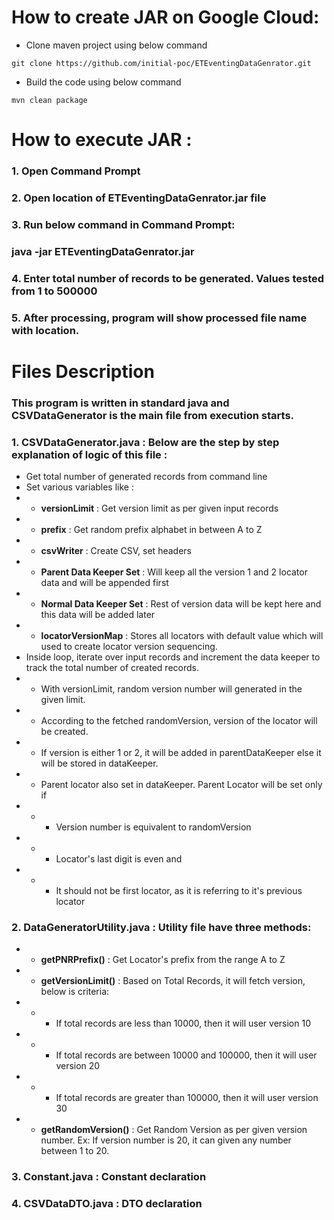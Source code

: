 # How to create JAR on Google Cloud:
* Clone maven project using below command
```
git clone https://github.com/initial-poc/ETEventingDataGenrator.git
```
* Build the code using below command
```
mvn clean package
```

# How to execute JAR :
### 1. Open Command Prompt
### 2. Open location of ETEventingDataGenrator.jar file
### 3. Run below command in Command Prompt:
###    **java -jar ETEventingDataGenrator.jar**
### 4. Enter total number of records to be generated. Values tested from 1 to 500000
### 5. After processing, program will show processed file name with location.


# Files Description 
### This program is written in standard java and CSVDataGenerator is the main file from execution starts.
### 1. **CSVDataGenerator.java** : Below are the step by step explanation of logic of this file : 
* Get total number of generated records from command line
* Set various variables like : 
* - **versionLimit** : Get version limit as per given input records 
* - **prefix** : Get random prefix alphabet in between A to Z
* - **csvWriter** : Create CSV, set headers 
* - **Parent Data Keeper Set** : Will keep all the version 1 and 2 locator data and will be appended first 
* - **Normal Data Keeper Set** : Rest of version data will be kept here and this data will be added later 
* - **locatorVersionMap** : Stores all locators with default value which will used to create locator version sequencing.
* Inside loop, iterate over input records and increment the data keeper to track the total number of created records. 
*  - With versionLimit, random version number will generated in the given limit.
*  - According to the fetched randomVersion, version of the locator will be created.
*  - If version is either 1 or 2, it will be added in parentDataKeeper else it will be stored in dataKeeper.
*  - Parent locator also set in dataKeeper. Parent Locator will be set only if
*  - - Version number is equivalent to randomVersion
*  - - Locator's last digit is even and 
*  - - It should not be first locator, as it is referring to it's previous locator

### 2. **DataGeneratorUtility.java** : Utility file have three methods:
*  - **getPNRPrefix()** : Get Locator's prefix from the range A to Z
*  - **getVersionLimit()** : Based on Total Records, it will fetch version, below is criteria:
*  - - If total records are less than 10000, then it will user version 10
*  - - If total records are between 10000 and 100000, then it will user version 20
*  - - If total records are greater than 100000, then it will user version 30
*  - **getRandomVersion()** : Get Random Version as per given version number. Ex: If version number is 20, it can given any number between 1 to 20.

### 3. **Constant.java** : Constant declaration
### 4. **CSVDataDTO.java** : DTO declaration
